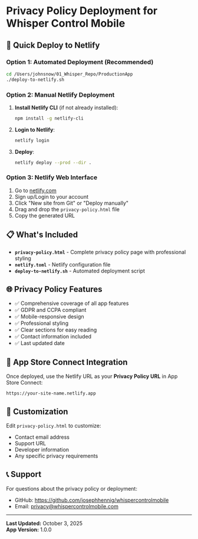 # Privacy Policy Deployment for Whisper Control Mobile

## 🎯 Quick Deploy to Netlify

### Option 1: Automated Deployment (Recommended)
```bash
cd /Users/johnsnow/01_Whisper_Repo/ProductionApp
./deploy-to-netlify.sh
```

### Option 2: Manual Netlify Deployment

1. **Install Netlify CLI** (if not already installed):
   ```bash
   npm install -g netlify-cli
   ```

2. **Login to Netlify**:
   ```bash
   netlify login
   ```

3. **Deploy**:
   ```bash
   netlify deploy --prod --dir .
   ```

### Option 3: Netlify Web Interface

1. Go to [netlify.com](https://netlify.com)
2. Sign up/Login to your account
3. Click "New site from Git" or "Deploy manually"
4. Drag and drop the `privacy-policy.html` file
5. Copy the generated URL

## 📋 What's Included

- **`privacy-policy.html`** - Complete privacy policy page with professional styling
- **`netlify.toml`** - Netlify configuration file
- **`deploy-to-netlify.sh`** - Automated deployment script

## 🌐 Privacy Policy Features

- ✅ Comprehensive coverage of all app features
- ✅ GDPR and CCPA compliant
- ✅ Mobile-responsive design
- ✅ Professional styling
- ✅ Clear sections for easy reading
- ✅ Contact information included
- ✅ Last updated date

## 📱 App Store Connect Integration

Once deployed, use the Netlify URL as your **Privacy Policy URL** in App Store Connect:

```
https://your-site-name.netlify.app
```

## 🔧 Customization

Edit `privacy-policy.html` to customize:
- Contact email address
- Support URL
- Developer information
- Any specific privacy requirements

## 📞 Support

For questions about the privacy policy or deployment:
- GitHub: https://github.com/josephhennig/whispercontrolmobile
- Email: privacy@whispercontrolmobile.com

---

**Last Updated:** October 3, 2025  
**App Version:** 1.0.0

